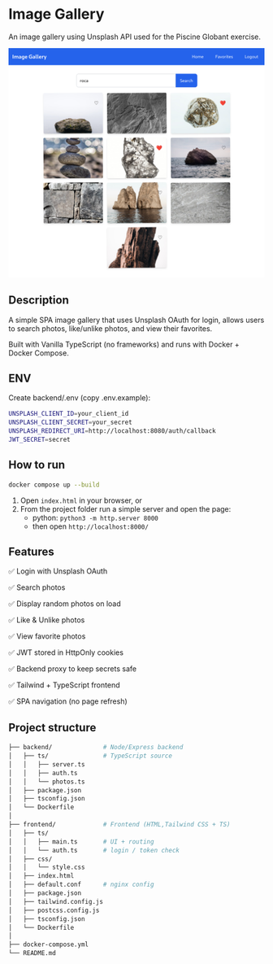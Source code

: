# Image Gallery

An image gallery using Unsplash API used for the Piscine Globant exercise.


<div align="center">
  <img src="images/gallery.png" alt="Standard Version">
</div>

## Description
A simple SPA image gallery that uses Unsplash OAuth for login, allows users to search photos, like/unlike photos, and view their favorites.

Built with Vanilla TypeScript (no frameworks) and runs with Docker + Docker Compose.


## ENV
Create backend/.env (copy .env.example):
```bash
UNSPLASH_CLIENT_ID=your_client_id
UNSPLASH_CLIENT_SECRET=your_secret
UNSPLASH_REDIRECT_URI=http://localhost:8080/auth/callback
JWT_SECRET=secret
```


## How to run
```bash
docker compose up --build
```
1. Open `index.html` in your browser, or
2. From the project folder run a simple server and open the page:
   - python: `python3 -m http.server 8000`
   - then open `http://localhost:8000/`


## Features
✅ Login with Unsplash OAuth

✅ Search photos

✅ Display random photos on load

✅ Like & Unlike photos

✅ View favorite photos

✅ JWT stored in HttpOnly cookies

✅ Backend proxy to keep secrets safe

✅ Tailwind + TypeScript frontend

✅ SPA navigation (no page refresh)


## Project structure
```bash
├── backend/              # Node/Express backend
│   ├── ts/               # TypeScript source
│   │   ├── server.ts
│   │   ├── auth.ts
│   │   └── photos.ts
│   ├── package.json
│   ├── tsconfig.json
│   └── Dockerfile
│
├── frontend/             # Frontend (HTML,Tailwind CSS + TS)
│   ├── ts/
│   │   ├── main.ts       # UI + routing
│   │   └── auth.ts       # login / token check
│   ├── css/
│   │   └── style.css
│   ├── index.html
│   ├── default.conf      # nginx config
│   ├── package.json
│   ├── tailwind.config.js
│   ├── postcss.config.js
│   ├── tsconfig.json
│   └── Dockerfile
│
├── docker-compose.yml
└── README.md
```